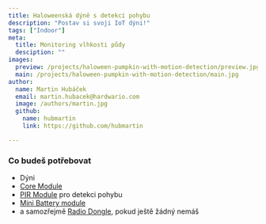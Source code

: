 ```yaml
---
title: Haloweenská dýně s detekcí pohybu
description: "Postav si svoji IoT dýni!"
tags: ["Indoor"]
meta:
  title: Monitoring vlhkosti půdy
  desciption: ""
images:
  preview: /projects/haloween-pumpkin-with-motion-detection/preview.jpg
  main: /projects/haloween-pumpkin-with-motion-detection/main.jpg
author:
  name: Martin Hubáček
  email: martin.hubacek@hardwario.com
  image: /authors/martin.jpg
  github:
    name: hubmartin
    link: https://github.com/hubmartin

---
```


### Co budeš potřebovat

* Dýni
* [Core Module](https://shop.bigclown.com/core-module/)
* [PIR Module](https://shop.bigclown.com/sensor-module/) pro detekci pohybu
* [Mini Battery module](https://shop.bigclown.com/min-battery-module/)
* a samozřejmě [Radio Dongle](https://shop.bigclown.com/radio-dongle/), pokud ještě žádný nemáš
